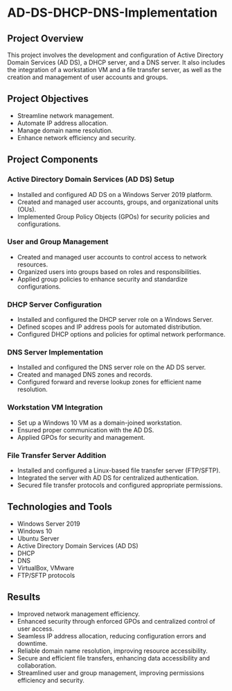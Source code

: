 # AD-DS-DHCP-DNS-Implementation

## Project Overview
This project involves the development and configuration of Active Directory Domain Services (AD DS), a DHCP server, and a DNS server. It also includes the integration of a workstation VM and a file transfer server, as well as the creation and management of user accounts and groups.

## Project Objectives
- Streamline network management.
- Automate IP address allocation.
- Manage domain name resolution.
- Enhance network efficiency and security.

## Project Components
### Active Directory Domain Services (AD DS) Setup
- Installed and configured AD DS on a Windows Server 2019 platform.
- Created and managed user accounts, groups, and organizational units (OUs).
- Implemented Group Policy Objects (GPOs) for security policies and configurations.

### User and Group Management
- Created and managed user accounts to control access to network resources.
- Organized users into groups based on roles and responsibilities.
- Applied group policies to enhance security and standardize configurations.

### DHCP Server Configuration
- Installed and configured the DHCP server role on a Windows Server.
- Defined scopes and IP address pools for automated distribution.
- Configured DHCP options and policies for optimal network performance.

### DNS Server Implementation
- Installed and configured the DNS server role on the AD DS server.
- Created and managed DNS zones and records.
- Configured forward and reverse lookup zones for efficient name resolution.

### Workstation VM Integration
- Set up a Windows 10 VM as a domain-joined workstation.
- Ensured proper communication with the AD DS.
- Applied GPOs for security and management.

### File Transfer Server Addition
- Installed and configured a Linux-based file transfer server (FTP/SFTP).
- Integrated the server with AD DS for centralized authentication.
- Secured file transfer protocols and configured appropriate permissions.

## Technologies and Tools
- Windows Server 2019
- Windows 10
- Ubuntu Server
- Active Directory Domain Services (AD DS)
- DHCP
- DNS
- VirtualBox, VMware
- FTP/SFTP protocols

## Results
- Improved network management efficiency.
- Enhanced security through enforced GPOs and centralized control of user access.
- Seamless IP address allocation, reducing configuration errors and downtime.
- Reliable domain name resolution, improving resource accessibility.
- Secure and efficient file transfers, enhancing data accessibility and collaboration.
- Streamlined user and group management, improving permissions efficiency and security.
